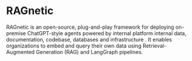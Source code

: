 # RAGnetic
RAGnetic is an open-source, plug-and-play framework for deploying on-premise ChatGPT-style agents powered by internal platform internal data, documentation, codebase, databases and infrastructure . It enables organizations to embed and query their own data using Retrieval-Augmented Generation (RAG) and LangGraph pipelines.
